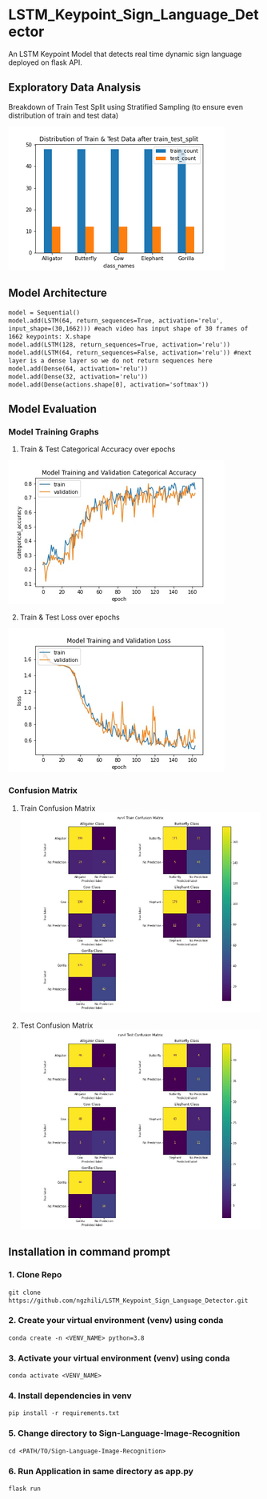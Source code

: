 # LSTM_Keypoint_Sign_Language_Detector
An LSTM Keypoint Model that detects real time dynamic sign language deployed on flask API.

## Exploratory Data Analysis
Breakdown of Train Test Split using Stratified Sampling (to ensure even distribution of train and test data)

![image](https://github.com/ngzhili/LSTM_Keypoint_Sign_Language_Detector/blob/4dcd3fb656f62611dc81b497ab7eef885ff3ab4a/readme-images/train_test_distribution.png)

## Model Architecture
```
model = Sequential()
model.add(LSTM(64, return_sequences=True, activation='relu', input_shape=(30,1662))) #each video has input shape of 30 frames of 1662 keypoints: X.shape
model.add(LSTM(128, return_sequences=True, activation='relu'))
model.add(LSTM(64, return_sequences=False, activation='relu')) #next layer is a dense layer so we do not return sequences here
model.add(Dense(64, activation='relu'))
model.add(Dense(32, activation='relu'))
model.add(Dense(actions.shape[0], activation='softmax'))
```

## Model Evaluation

### Model Training Graphs
1. Train & Test Categorical Accuracy over epochs

![image](https://github.com/ngzhili/LSTM_Keypoint_Sign_Language_Detector/blob/c46727ba2c1eba3ce4712fb839539bccfb874811/readme-images/run4%20Model%20Training%20and%20Validation%20Categorical%20Accuracy.jpg)

2. Train & Test Loss over epochs

![image](https://github.com/ngzhili/LSTM_Keypoint_Sign_Language_Detector/blob/4dcd3fb656f62611dc81b497ab7eef885ff3ab4a/readme-images/run4%20Model%20Training%20and%20Validation%20Loss.jpg)

### Confusion Matrix
1. Train Confusion Matrix
![image](https://github.com/ngzhili/LSTM_Keypoint_Sign_Language_Detector/blob/4dcd3fb656f62611dc81b497ab7eef885ff3ab4a/readme-images/run4%20Train%20Confusion%20Matrix.jpg)

2. Test Confusion Matrix
![image](https://github.com/ngzhili/LSTM_Keypoint_Sign_Language_Detector/blob/4dcd3fb656f62611dc81b497ab7eef885ff3ab4a/readme-images/run4%20Test%20Confusion%20Matrix.jpg)


## Installation in command prompt
### 1. Clone Repo
```
git clone https://github.com/ngzhili/LSTM_Keypoint_Sign_Language_Detector.git
```
### 2. Create your virtual environment (venv) using conda
```
conda create -n <VENV_NAME> python=3.8
```

### 3. Activate your virtual environment (venv) using conda
```
conda activate <VENV_NAME>
```

### 4. Install dependencies in venv
```
pip install -r requirements.txt
```

### 5. Change directory to Sign-Language-Image-Recognition
```
cd <PATH/TO/Sign-Language-Image-Recognition>
```
### 6. Run Application in same directory as app.py
```
flask run
```
